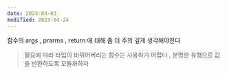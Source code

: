 ```yaml
---
date: 2023-04-03
modified: 2023-04-24
---
```


함수의 args , prarms , return 에 대해 좀 더 주의 깊게 생각해야한다

> 필요에 따라 타입이 바뀌어버리는 함수는 사용하기 어렵다 , 분명한 유형으로 값을 반환하도록 모듈화하자
